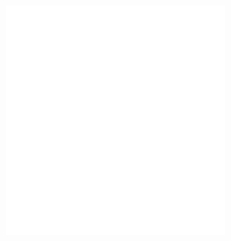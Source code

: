 <!-- ### Hi there 👋

- 🔭 I’m currently working [@uniris](https://www.uniris.io)
- 🌱 I’m currently learning design patterns
- 👯 I’m looking to collaborate on network penetration testing
- 💬 Ask me about Bitcoin,Blockchain,Ethereum
- 📫 How to reach me: Twitter [@byusuns](https://www.twitter.com/byusuns)

<img src="https://github-readme-stats.vercel.app/api?username=imnik11&&show_icons=true&title_color=000000&icon_color=bb2acf&text_color=576258&bg_color=ffffff">
<!--
**imnik11/imnik11** is a ✨ _special_ ✨ repository because its `README.md` (this file) appears on your GitHub profile.

Here are some ideas to get you started:


- 🌱 I’m currently learning ...
- 👯 I’m looking to collaborate on ...
- 🤔 I’m looking for help with ...
- 💬 Ask me about ...
- 📫 How to reach me: ...
- 😄 Pronouns: ...
- ⚡ Fun fact: ...

https://github-readme-stats.vercel.app/api?username=imnik11&&show_icons=true&title_color=000000&icon_color=bb2acf&text_color=576258&bg_color=ffffff
-->
 ![Metrics](/github-metrics.svg)
